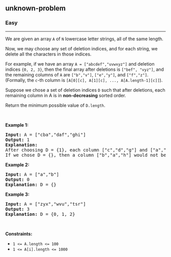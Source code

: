 <h2>unknown-problem</h2><h3>Easy</h3><hr><div><p>We are given an array&nbsp;<code>A</code> of <code>N</code> lowercase letter strings, all of the same length.</p>

<p>Now, we may choose any set of deletion indices, and for each string, we delete all the characters in those indices.</p>

<p>For example, if we have an array <code>A = ["abcdef","uvwxyz"]</code> and deletion indices <code>{0, 2, 3}</code>, then the final array after deletions is <code>["bef", "vyz"]</code>,&nbsp;and the remaining columns of <code>A</code> are&nbsp;<code>["b","v"]</code>, <code>["e","y"]</code>, and <code>["f","z"]</code>.&nbsp; (Formally, the <code>c</code>-th column is <code>[A[0][c], A[1][c], ..., A[A.length-1][c]]</code>).</p>

<p>Suppose we chose a set of deletion indices <code>D</code> such that after deletions, each remaining column in A is in <strong>non-decreasing</strong> sorted order.</p>

<p>Return the minimum possible value of <code>D.length</code>.</p>

<p>&nbsp;</p>
<p><strong>Example 1:</strong></p>

<pre><strong>Input:</strong> A = ["cba","daf","ghi"]
<strong>Output:</strong> 1
<strong>Explanation: </strong>
After choosing D = {1}, each column ["c","d","g"] and ["a","f","i"] are in non-decreasing sorted order.
If we chose D = {}, then a column ["b","a","h"] would not be in non-decreasing sorted order.
</pre>

<p><strong>Example 2:</strong></p>

<pre><strong>Input:</strong> A = ["a","b"]
<strong>Output:</strong> 0
<strong>Explanation: </strong>D = {}
</pre>

<p><strong>Example 3:</strong></p>

<pre><strong>Input:</strong> A = ["zyx","wvu","tsr"]
<strong>Output:</strong> 3
<strong>Explanation: </strong>D = {0, 1, 2}
</pre>

<p>&nbsp;</p>
<p><strong>Constraints:</strong></p>

<ul>
	<li><code>1 &lt;= A.length &lt;= 100</code></li>
	<li><code>1 &lt;= A[i].length &lt;= 1000</code></li>
</ul>
</div>